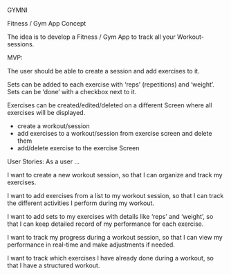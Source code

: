 GYMNI

Fitness / Gym App Concept

The idea is to develop a Fitness / Gym App to track all your Workout-sessions.

MVP:

The user should be able to create a session and add exercises to it.

Sets can be added to each exercise with ‘reps’ (repetitions) and ‘weight’. Sets can be ‘done’ with a
checkbox next to it.

Exercises can be created/edited/deleted on a different Screen where all exercises will be displayed.

- create a workout/session
- add exercises to a workout/session from exercise screen and delete them
- add/delete exercise to the exercise Screen

User Stories:
As a user ...

I want to create a new workout session, so that I can organize and track my exercises.

I want to add exercises from a list to my workout session, so that I can track the different activities I
perform during my workout.

I want to add sets to my exercises with details like ‘reps’ and ‘weight’, so that I can keep detailed
record of my performance for each exercise.

I want to track my progress during a workout session, so that I can view my performance in real-time
and make adjustments if needed.

I want to track which exercises I have already done during a workout, so that I have a structured
workout. 
